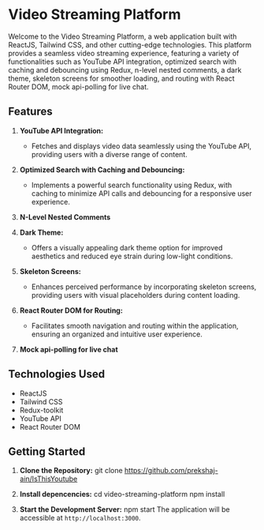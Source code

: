 # Video Streaming Platform

Welcome to the Video Streaming Platform, a web application built with ReactJS, Tailwind CSS, and other cutting-edge technologies. This platform provides a seamless video streaming experience, featuring a variety of functionalities such as YouTube API integration, optimized search with caching and debouncing using Redux, n-level nested comments, a dark theme, skeleton screens for smoother loading, and routing with React Router DOM, mock api-polling for live chat.

## Features

1. **YouTube API Integration:**

   - Fetches and displays video data seamlessly using the YouTube API, providing users with a diverse range of content.

2. **Optimized Search with Caching and Debouncing:**

   - Implements a powerful search functionality using Redux, with caching to minimize API calls and debouncing for a responsive user experience.

3. **N-Level Nested Comments**

4. **Dark Theme:**

   - Offers a visually appealing dark theme option for improved aesthetics and reduced eye strain during low-light conditions.

5. **Skeleton Screens:**

   - Enhances perceived performance by incorporating skeleton screens, providing users with visual placeholders during content loading.

6. **React Router DOM for Routing:**

   - Facilitates smooth navigation and routing within the application, ensuring an organized and intuitive user experience.

7. **Mock api-polling for live chat**

## Technologies Used

- ReactJS
- Tailwind CSS
- Redux-toolkit
- YouTube API
- React Router DOM

## Getting Started

1. **Clone the Repository:**
   git clone https://github.com/prekshaj-ain/IsThisYoutube

2. **Install depencencies:**
   cd video-streaming-platform
   npm install

3. **Start the Development Server:**
   npm start
   The application will be accessible at `http://localhost:3000`.

